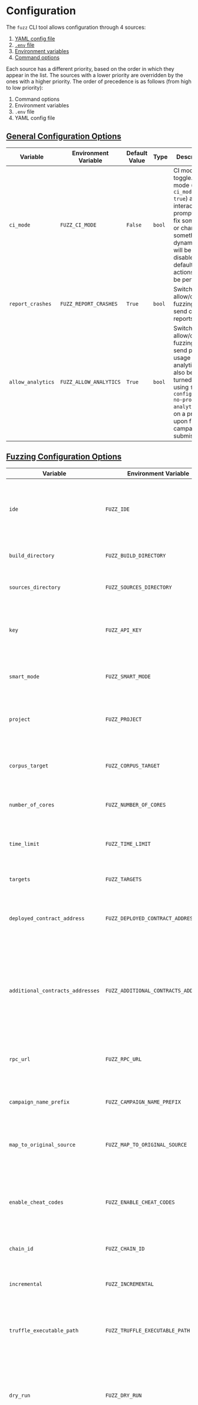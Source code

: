 # Configuration

The `fuzz` CLI tool allows configuration through 4 sources:

1. [YAML config file](#yaml-config-file)
2. [`.env` file](#env-file)
3. [Environment variables](#environment-variables)
4. [Command options](#command-options)

Each source has a different priority, based on the order in which they appear in the list. The sources with a lower priority are overridden by the ones with a higher priority. The order of precedence is as follows (from high to low priority):

1. Command options
2. Environment variables
3. `.env` file
4. YAML config file

## [General Configuration Options](#general-configuration-options)
| Variable          | Environment Variable   | Default Value | Type    | Description                                                                                                                                                                             |
|-------------------|------------------------|---------------|---------|-----------------------------------------------------------------------------------------------------------------------------------------------------------------------------------------|
| `ci_mode`         | `FUZZ_CI_MODE`         | `False`       | `bool`  | CI mode toggle. In CI mode (i.e. `ci_mode = true`) any interactive prompts (to fix something or change something dynamically) will be disabled and default actions will be performed    |
| `report_crashes`  | `FUZZ_REPORT_CRASHES`  | `True`        | `bool`  | Switch to allow/disallow fuzzing-cli to send crash reports.                                                                                                                             |
| `allow_analytics` | `FUZZ_ALLOW_ANALYTICS` | `True`        | `bool`  | Switch to allow/disallow fuzzing-cli to send product usage analytics. Can also be turned off using `fuzz config set no-product-analytics` or on a prompt upon first campaign submission |

## [Fuzzing Configuration Options](#fuzzing-configuration-options)
| Variable                         | Environment Variable                  | Default Value             | Type                             | Description                                                                                                                   |
|----------------------------------|---------------------------------------|---------------------------|----------------------------------|-------------------------------------------------------------------------------------------------------------------------------|
| `ide`                            | `FUZZ_IDE`                            | `None`                    | Optional `str`                   | The IDE that the project is using (e.g., `truffle`, `hardhat`). Usually, detected automatically                               |
| `build_directory`                | `FUZZ_BUILD_DIRECTORY`                | `None`                    | Optional `Path`                  | The path to the build directory of the project.                                                                               |
| `sources_directory`              | `FUZZ_SOURCES_DIRECTORY`              | `None`                    | Optional `Path`                  | The path to the sources directory of the project.                                                                             |
| `key`                            | `FUZZ_API_KEY`                        | `None`                    | Optional `str`                   | The API key used to submit campaigns to the Diligence Fuzzing API.                                                            |
| `smart_mode`                     | `FUZZ_SMART_MODE`                     | `False`                   | `bool`                           | Whether to use smart mode for the fuzzing campaign.                                                                           |
| `project`                        | `FUZZ_PROJECT`                        | `None`                    | Optional `str`                   | The name of the project to add submitted campaigns to                                                                         |
| `corpus_target`                  | `FUZZ_CORPUS_TARGET`                  | `None`                    | Optional `str`                   | The name of the corpus target to be used in the Diligence Fuzzing API.                                                        |
| `number_of_cores`                | `FUZZ_NUMBER_OF_CORES`                | `1`                       | `int`                            | The number of CPU cores to use for fuzzing.                                                                                   |
| `time_limit`                     | `FUZZ_TIME_LIMIT`                     | `None`                    | Optional `str`                   | The time limit for each individual fuzzing job (e.g., `10m`, `1h`, `30s`).                                                    |
| `targets`                        | `FUZZ_TARGETS`                        | `None`                    | Optional `List[str]`             | A list of Solidity files to be fuzzed.                                                                                        |
| `deployed_contract_address`      | `FUZZ_DEPLOYED_CONTRACT_ADDRESS`      | `None`                    | Optional `str`                   | The address of the deployed contract to be used in the fuzzing campaign.                                                      |
| `additional_contracts_addresses` | `FUZZ_ADDITIONAL_CONTRACTS_ADDRESSES` | `None`                    | Optional `Union[List[str], str]` | A list of additional contract addresses to be used in the fuzzing campaign (could be a string with comma-separated addresses) |
| `rpc_url`                        | `FUZZ_RPC_URL`                        | `"http://localhost:8545"` | `str`                            | The URL of the RPC node where the contract are deployed.                                                                      |
| `campaign_name_prefix`           | `FUZZ_CAMPAIGN_NAME_PREFIX`           | `"untitled"`              | `str`                            | The prefix to use for the name of the fuzzing campaign.                                                                       |
| `map_to_original_source`         | `FUZZ_MAP_TO_ORIGINAL_SOURCE`         | `False`                   | `bool`                           | Whether to map the generated inputs to the original source code.                                                              |
| `enable_cheat_codes`             | `FUZZ_ENABLE_CHEAT_CODES`             | `None`                    | Optional `bool`                  | Whether to enable cheat codes for the fuzzing campaign (`True` by default for foundry tests campaigns)                        |
| `chain_id`                       | `FUZZ_CHAIN_ID`                       | `None`                    | Optional `str`                   | The chain ID for the blockchain.                                                                                              |
| `incremental`                    | `FUZZ_INCREMENTAL`                    | `False`                   | `bool`                           | Whether to use incremental mode for the fuzzing campaign.                                                                     |
| `truffle_executable_path`        | `FUZZ_TRUFFLE_EXECUTABLE_PATH`        | `truffle`                 | Optional `str`                   | The path to the Truffle executable (for projects using the Truffle)                                                           |
| `dry_run`                        | `FUZZ_DRY_RUN`                        | `False`                   | `bool`                           | Whether to run the fuzzer in dry run mode when the campaign isn't submitted but the payload is outputted.                     |
| `max_sequence_length`            | `FUZZ_MAX_SEQUENCE_LENGTH`            | `None`                    | Optional `int`                   | Max sequence length (fuzzer parameter)                                                                                        |
| `ignore_code_hash`               | `FUZZ_IGNORE_CODE_HASH`               | `None`                    | Optional `bool`                  | Ignore code hash (fuzzer parameter)                                                                                           |

## [Arming Configuration Options](#arming-configuration-options)
| Variable         | Environment Variable     | Default Value | Type                 | Description                                                                                                   |
|------------------|--------------------------|---------------|----------------------|---------------------------------------------------------------------------------------------------------------|
| `solc_version`   | `ANALYZE_SOLC_VERSION`   | `None`        | Optional `str`       | The version of the Solidity compiler to use for analysis. If not specified, the default version will be used. |
| `remappings`     | `ANALYZE_REMAPPINGS`     | `[]`          | Optional `List[str]` | List of Solidity source path remappings in the form `from=to` separated by ";".                               |
| `scribble_path`  | `ANALYZE_SCRIBBLE_PATH`  | `"scribble"`  | Optional `str`       | Path to the Scribble binary.                                                                                  |
| `no_assert`      | `ANALYZE_NO_ASSERT`      | `True`        | `bool`               | If True, assertions will not be checked.                                                                      |
| `assert_`        | `ANALYZE_ASSERT`         | `False`       | `bool`               | If True, assertions will be checked.                                                                          |

## [Sources](#sources)
### YAML config file

YAML config file are a convenient way to store configuration parameters in a file. They can be provided as an argument to the `fuzz` command using the `-c` option. For example:

```
fuzz -c .fuzz.yml run
```

The YAML file should be structured as a dictionary, with the configuration parameters as keys and their values as values. For example:

```yaml
fuzz:
  smart_mode: true
  time_limit: 60
analyze:
  solc_version: 0.8.12
```

### `.env` file

`.env` files are used to set environment variables in a local development environment. They should be placed in the project's root directory and named `.env`. Each line in the file should contain a key-value pair, separated by an equal sign. They should be prefixed by `FUZZ_`. For example:

```
FUZZ_API_KEY=1234567890abcdef
FUZZ_SMART_MODE=1
ANALYZE_SOLC_VERSION=0.8.12
```

### Environment variables

Environment variables can be used to set configuration parameters for `fuzz`. They should be prefixed by `FUZZ_`. For example:

```
export FUZZ_API_KEY=1234567890abcdef
export FUZZ_SMART_MODE=1
export ANALYZE_SOLC_VERSION=0.8.12
```

### Command options

Each `fuzz` command has its own set of options that can be provided as command-line arguments. These options have the highest priority and override any other configuration source. For example:

```
fuzz run --map-to-original-source --smart-mode
```
or
```
fuzz arm --solc-version 0.8.12
```

